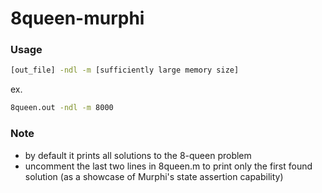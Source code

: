 # 8queen-murphi

### Usage

```bash
[out_file] -ndl -m [sufficiently large memory size]
```
ex.
```bash
8queen.out -ndl -m 8000
```

### Note

* by default it prints all solutions to the 8-queen problem
* uncomment the last two lines in 8queen.m to print only the first found solution (as a showcase of Murphi's state assertion capability)
